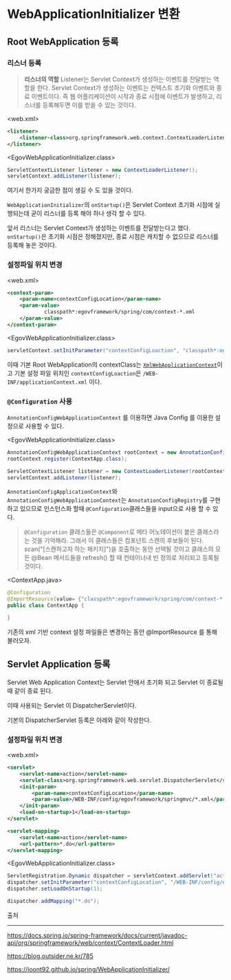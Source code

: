 # WebApplicationInitializer 변환

## Root WebApplication 등록

### 리스너 등록

> **리스너의 역할**
> Listener는 Servlet Context가 생성하는 이벤트를 전달받는 역할을 한다.
> Servlet Context가 생성하는 이벤트는 컨텍스트 초기화 이벤트와 종료 이벤트이다.
> 즉 웹 어플리케이션이 시작과 종료 시점에 이벤트가 발생하고, 리스너를 등록해두면 이를 받을 수 있는 것이다.

<web.xml>

```xml
<listener>
    <listener-class>org.springframework.web.context.ContextLoaderListener</listener-class>    
</listener>
```



<EgovWebApplicationInitializer.class>

```java
ServletContextListener listener = new ContextLoaderListener();
servletContext.addListener(listener);
```

여기서 한가지 궁금한 점이 생길 수 도 있을 것이다.

`WebApplicationInitializer`의 `onStartup()`은 Servlet Context 초기화 시점에 실행되는데 굳이 리스너를 등록 해야 하나 생각 할 수 있다. 

앞서 리스너는 Servlet Context가 생성하는 이벤트를 전달받는다고 했다. `onStartup()`은 초기화 시점은 정해졌지만, 종료 시점은 캐치할 수 없으므로 리스너를 등록해 놓은 것이다.



### 설정파일 위치 변경

<web.xml>

```xml
<context-param>
	<param-name>contextConfigLocation</param-name>
	<param-value>
			classpath*:egovframework/spring/com/context-*.xml
	</param-value>
</context-param>
```

<EgovWebApplicationInitializer.class>

```java
servletContext.setInitParameter("contextConfigLoaction", "classpath*:egovframework/spring/com/context-*.xml");
```

이때 기본 Root WebApplication의 contextClass는 [`XmlWebApplicationContext`](https://docs.spring.io/spring-framework/docs/current/javadoc-api/org/springframework/web/context/support/XmlWebApplicationContext.html)이고 기본 설정 파일 위치인 `contextConfigLoaction`은 `/WEB-INF/applicationContext.xml` 이다.



### `@Configuration` 사용

`AnnotationConfigWebApplicationContext` 를 이용하면 Java Config 를 이용한 설정으로 사용할 수 있다.

<EgovWebApplicationInitializer.class>

```java
AnnotationConfigWebApplicationContext rootContext = new AnnotationConfigWebApplicationContext();
rootContext.register(ContextApp.class);

ServletContextListener listener = new ContextLoaderListener(rootContext);
servletContext.addListener(listener);
```



`AnnotationConfigApplicationContext`와  `AnnotationConfigWebApplicationContext`는 `AnnotationConfigRegistry`를 구현하고 있으므로 인스턴스화 할때 `@Configuration`클래스들을 input으로 사용 할 수 있다.

> `@Configuration` 클래스들은 `@Component`로 메타 어노테이션이 붙은 클래스라는 것을 기억해라. 그래서 이 클래스들은 컴포넌트 스캔의 후보들이 된다. scan("[스캔하고자 하는 패키지]")을 호출하는 동안 선택될 것이고 클래스의 모든 @Bean 메서드들을 refresh() 할 때 컨테이너내 빈 정의로 처리되고 등록될 것이다.

<ContextApp.java>

```java
@Configuration
@ImportResource(value= {"classpath*:egovframework/spring/com/context-*.xml"	})
public class ContextApp {

}
```

기존의 xml 기반 context 설정 파일들은 변경하는 동안 @ImportResource 를 통해 불러오자.



## Servlet Application 등록

Servlet Web Application Context는 Servlet 안에서 초기화 되고 Servlet 이 종료될 때 같이 종료 된다.

이때 사용되는 Servlet 이 DispatcherServlet이다.

기본의 DispatcherServlet 등록은 아래와 같이 작성한다.

### 설정파일 위치 변경

<web.xml>

```xml
<servlet>
	<servlet-name>action</servlet-name>
	<servlet-class>org.springframework.web.servlet.DispatcherServlet</servlet-class>
	<init-param>
		<param-name>contextConfigLocation</param-name>
		<param-value>/WEB-INF/config/egovframework/springmvc/*.xml</param-value>
	</init-param>
	<load-on-startup>1</load-on-startup>
</servlet>

<servlet-mapping>
	<servlet-name>action</servlet-name>
	<url-pattern>*.do</url-pattern>
</servlet-mapping>
```

<EgovWebApplicationInitializer.class>

```java
ServletRegistration.Dynamic dispatcher = servletContext.addServlet("action", new DispatcherServlet());
dispatcher.setInitParameter("contextConfigLocation", "/WEB-INF/config/egovframework/springmvc/*.xml");
dispatcher.setLoadOnStartup(1);

dispatcher.addMapping("*.do");
```





출처

---------

https://docs.spring.io/spring-framework/docs/current/javadoc-api/org/springframework/web/context/ContextLoader.html

https://blog.outsider.ne.kr/785

https://joont92.github.io/spring/WebApplicationInitializer/
